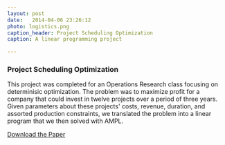 ```yaml
---
layout: post
date:   2014-04-06 23:26:12
photo: logistics.png
caption_header: Project Scheduling Optimization
caption: A linear programming project

---
```


### Project Scheduling Optimization

This project was completed for an Operations Research class focusing on determinisic optimization. The problem was to maximize profit for a company that could invest in twelve projects over a period of three years. Given parameters about these projects' costs, revenue, duration, and assorted production constraints, we translated the problem into a linear program that we then solved with AMPL.


<div class="button">
	<a href="https://abbeychaver.github.io/img/large/IEOR160.pdf">Download the Paper</a>
</div>